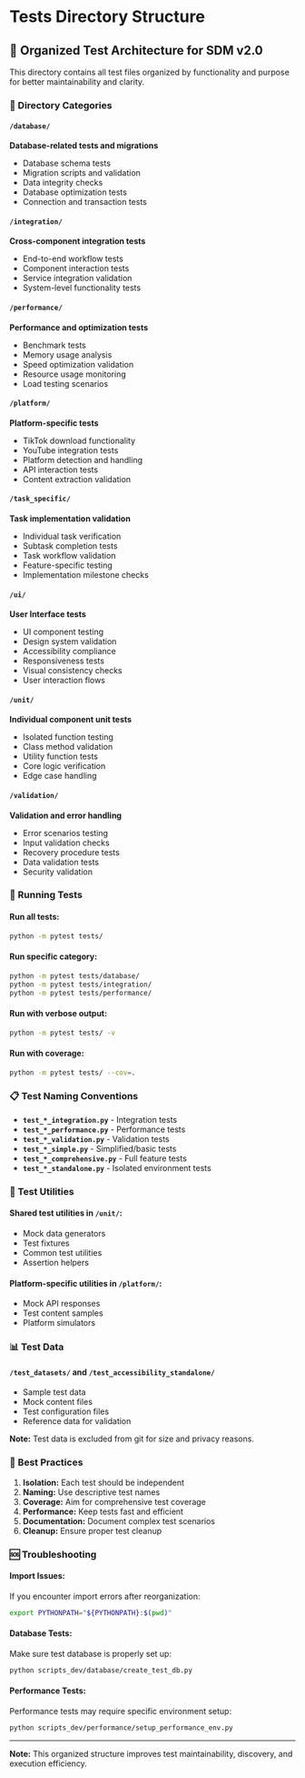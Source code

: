 # Tests Directory Structure

## 📁 Organized Test Architecture for SDM v2.0

This directory contains all test files organized by functionality and purpose for better maintainability and clarity.

### 🎯 Directory Categories

#### `/database/`
**Database-related tests and migrations**
- Database schema tests
- Migration scripts and validation
- Data integrity checks
- Database optimization tests
- Connection and transaction tests

#### `/integration/`
**Cross-component integration tests**
- End-to-end workflow tests
- Component interaction tests
- Service integration validation
- System-level functionality tests

#### `/performance/`
**Performance and optimization tests**
- Benchmark tests
- Memory usage analysis
- Speed optimization validation
- Resource usage monitoring
- Load testing scenarios

#### `/platform/`
**Platform-specific tests**
- TikTok download functionality
- YouTube integration tests
- Platform detection and handling
- API interaction tests
- Content extraction validation

#### `/task_specific/`
**Task implementation validation**
- Individual task verification
- Subtask completion tests
- Task workflow validation
- Feature-specific testing
- Implementation milestone checks

#### `/ui/`
**User Interface tests**
- UI component testing
- Design system validation
- Accessibility compliance
- Responsiveness tests
- Visual consistency checks
- User interaction flows

#### `/unit/`
**Individual component unit tests**
- Isolated function testing
- Class method validation
- Utility function tests
- Core logic verification
- Edge case handling

#### `/validation/`
**Validation and error handling**
- Error scenarios testing
- Input validation checks
- Recovery procedure tests
- Data validation tests
- Security validation

### 🚀 Running Tests

#### Run all tests:
```bash
python -m pytest tests/
```

#### Run specific category:
```bash
python -m pytest tests/database/
python -m pytest tests/integration/
python -m pytest tests/performance/
```

#### Run with verbose output:
```bash
python -m pytest tests/ -v
```

#### Run with coverage:
```bash
python -m pytest tests/ --cov=.
```

### 📋 Test Naming Conventions

- **`test_*_integration.py`** - Integration tests
- **`test_*_performance.py`** - Performance tests  
- **`test_*_validation.py`** - Validation tests
- **`test_*_simple.py`** - Simplified/basic tests
- **`test_*_comprehensive.py`** - Full feature tests
- **`test_*_standalone.py`** - Isolated environment tests

### 🔧 Test Utilities

#### Shared test utilities in `/unit/`:
- Mock data generators
- Test fixtures
- Common test utilities
- Assertion helpers

#### Platform-specific utilities in `/platform/`:
- Mock API responses
- Test content samples
- Platform simulators

### 📊 Test Data

#### `/test_datasets/` and `/test_accessibility_standalone/`
- Sample test data
- Mock content files
- Test configuration files
- Reference data for validation

**Note:** Test data is excluded from git for size and privacy reasons.

### 🎯 Best Practices

1. **Isolation:** Each test should be independent
2. **Naming:** Use descriptive test names
3. **Coverage:** Aim for comprehensive test coverage
4. **Performance:** Keep tests fast and efficient
5. **Documentation:** Document complex test scenarios
6. **Cleanup:** Ensure proper test cleanup

### 🆘 Troubleshooting

#### Import Issues:
If you encounter import errors after reorganization:
```bash
export PYTHONPATH="${PYTHONPATH}:$(pwd)"
```

#### Database Tests:
Make sure test database is properly set up:
```bash
python scripts_dev/database/create_test_db.py
```

#### Performance Tests:
Performance tests may require specific environment setup:
```bash
python scripts_dev/performance/setup_performance_env.py
```

---

**Note:** This organized structure improves test maintainability, discovery, and execution efficiency. 